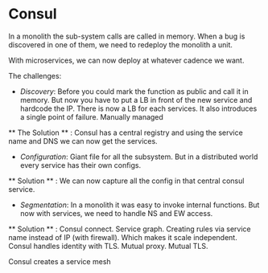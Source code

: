 # Consul #

In a monolith the sub-system calls are called in memory. When a bug is discovered in one of them, we need to redeploy the monolith a unit.

With microservices, we can now deploy at whatever cadence we want. 

The challenges:
- *Discovery*: Before you could mark the function as public and call it in memory. But now you have to put a LB in front of the new service and hardcode the IP. There is now a LB for each services. It also introduces a single point of failure. Manually managed

** The Solution ** : Consul has a central registry and using the service name and DNS we can now get the services.

- *Configuration*: Giant file for all the subsystem. But in a distributed world every service has their own configs. 

** Solution ** : We can now capture all the config in that central consul service.


- *Segmentation*: In a monolith it was easy to invoke internal functions. But now with services, we need to handle NS and EW access.

** Solution ** : Consul connect. Service graph. Creating rules via service name instead of IP (with firewall). Which makes it scale independent. Consul handles identity with TLS. Mutual proxy. Mutual TLS. 

Consul creates a service mesh

